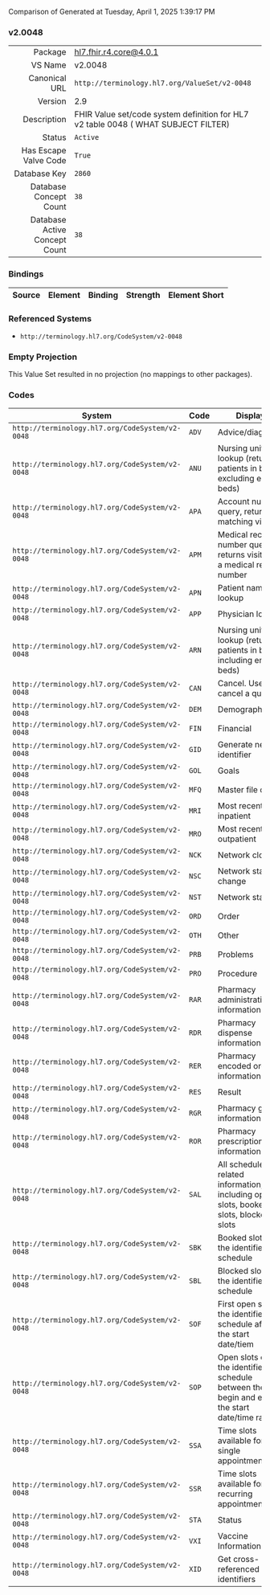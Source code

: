 Comparison of 
Generated at Tuesday, April 1, 2025 1:39:17 PM

### v2.0048

|      |     |
| ---: | --- |
| Package | hl7.fhir.r4.core@4.0.1 |
| VS Name | v2.0048 |
| Canonical URL | `http://terminology.hl7.org/ValueSet/v2-0048` |
| Version | 2.9 |
| Description | FHIR Value set/code system definition for HL7 v2 table 0048 ( WHAT SUBJECT FILTER) |
| Status | `Active` |
| Has Escape Valve Code | `True` |
| Database Key | `2860` |
| Database Concept Count | `38` |
| Database Active Concept Count | `38` |
### Bindings

| Source | Element | Binding | Strength | Element Short |
| ------ | ------- | ------- | -------- | ------------- |

### Referenced Systems

* `http://terminology.hl7.org/CodeSystem/v2-0048`
### Empty Projection

This Value Set resulted in no projection (no mappings to other packages).

### Codes

| System | Code | Display |
| ------ | ---- | ------- |
| `http://terminology.hl7.org/CodeSystem/v2-0048` | `ADV` | Advice/diagnosis |
| `http://terminology.hl7.org/CodeSystem/v2-0048` | `ANU` | Nursing unit lookup (returns patients in beds, excluding empty beds) |
| `http://terminology.hl7.org/CodeSystem/v2-0048` | `APA` | Account number query, return matching visit |
| `http://terminology.hl7.org/CodeSystem/v2-0048` | `APM` | Medical record number query, returns visits for a medical record number |
| `http://terminology.hl7.org/CodeSystem/v2-0048` | `APN` | Patient name lookup |
| `http://terminology.hl7.org/CodeSystem/v2-0048` | `APP` | Physician lookup |
| `http://terminology.hl7.org/CodeSystem/v2-0048` | `ARN` | Nursing unit lookup (returns patients in beds, including empty beds) |
| `http://terminology.hl7.org/CodeSystem/v2-0048` | `CAN` | Cancel.  Used to cancel a query |
| `http://terminology.hl7.org/CodeSystem/v2-0048` | `DEM` | Demographics |
| `http://terminology.hl7.org/CodeSystem/v2-0048` | `FIN` | Financial |
| `http://terminology.hl7.org/CodeSystem/v2-0048` | `GID` | Generate new identifier |
| `http://terminology.hl7.org/CodeSystem/v2-0048` | `GOL` | Goals |
| `http://terminology.hl7.org/CodeSystem/v2-0048` | `MFQ` | Master file query |
| `http://terminology.hl7.org/CodeSystem/v2-0048` | `MRI` | Most recent inpatient |
| `http://terminology.hl7.org/CodeSystem/v2-0048` | `MRO` | Most recent outpatient |
| `http://terminology.hl7.org/CodeSystem/v2-0048` | `NCK` | Network clock |
| `http://terminology.hl7.org/CodeSystem/v2-0048` | `NSC` | Network status change |
| `http://terminology.hl7.org/CodeSystem/v2-0048` | `NST` | Network statistic |
| `http://terminology.hl7.org/CodeSystem/v2-0048` | `ORD` | Order |
| `http://terminology.hl7.org/CodeSystem/v2-0048` | `OTH` | Other |
| `http://terminology.hl7.org/CodeSystem/v2-0048` | `PRB` | Problems |
| `http://terminology.hl7.org/CodeSystem/v2-0048` | `PRO` | Procedure |
| `http://terminology.hl7.org/CodeSystem/v2-0048` | `RAR` | Pharmacy administration information |
| `http://terminology.hl7.org/CodeSystem/v2-0048` | `RDR` | Pharmacy dispense information |
| `http://terminology.hl7.org/CodeSystem/v2-0048` | `RER` | Pharmacy encoded order information |
| `http://terminology.hl7.org/CodeSystem/v2-0048` | `RES` | Result |
| `http://terminology.hl7.org/CodeSystem/v2-0048` | `RGR` | Pharmacy give information |
| `http://terminology.hl7.org/CodeSystem/v2-0048` | `ROR` | Pharmacy prescription information |
| `http://terminology.hl7.org/CodeSystem/v2-0048` | `SAL` | All schedule related information, including open slots, booked slots, blocked slots |
| `http://terminology.hl7.org/CodeSystem/v2-0048` | `SBK` | Booked slots on the identified schedule |
| `http://terminology.hl7.org/CodeSystem/v2-0048` | `SBL` | Blocked slots on the identified schedule |
| `http://terminology.hl7.org/CodeSystem/v2-0048` | `SOF` | First open slot on the identified schedule after the start date/tiem |
| `http://terminology.hl7.org/CodeSystem/v2-0048` | `SOP` | Open slots on the identified schedule between the begin and end of the start date/time range |
| `http://terminology.hl7.org/CodeSystem/v2-0048` | `SSA` | Time slots available for a single appointment |
| `http://terminology.hl7.org/CodeSystem/v2-0048` | `SSR` | Time slots available for a recurring appointment |
| `http://terminology.hl7.org/CodeSystem/v2-0048` | `STA` | Status |
| `http://terminology.hl7.org/CodeSystem/v2-0048` | `VXI` | Vaccine Information |
| `http://terminology.hl7.org/CodeSystem/v2-0048` | `XID` | Get cross-referenced identifiers |
